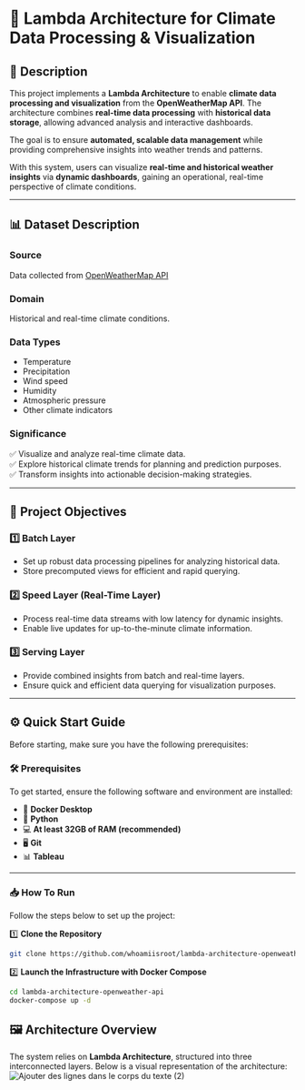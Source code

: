# 🌟 **Lambda Architecture for Climate Data Processing & Visualization**  


## 🚀 **Description**  

This project implements a **Lambda Architecture** to enable **climate data processing and visualization** from the **OpenWeatherMap API**. The architecture combines **real-time data processing** with **historical data storage**, allowing advanced analysis and interactive dashboards.  

The goal is to ensure **automated, scalable data management** while providing comprehensive insights into weather trends and patterns.  

With this system, users can visualize **real-time and historical weather insights** via **dynamic dashboards**, gaining an operational, real-time perspective of climate conditions.  

---

## 📊 **Dataset Description**  

### **Source**  
Data collected from [OpenWeatherMap API](https://openweathermap.org/api)  

### **Domain**  
Historical and real-time climate conditions.  

### **Data Types**  
-  Temperature  
-  Precipitation  
-  Wind speed  
-  Humidity  
-  Atmospheric pressure  
-  Other climate indicators  


### **Significance**  
✅ Visualize and analyze real-time climate data.  
✅ Explore historical climate trends for planning and prediction purposes.  
✅ Transform insights into actionable decision-making strategies.  

---

## 🎯 **Project Objectives**  

### **1️⃣ Batch Layer**  
-  Set up robust data processing pipelines for analyzing historical data.  
-  Store precomputed views for efficient and rapid querying.  



### **2️⃣ Speed Layer (Real-Time Layer)**  
-  Process real-time data streams with low latency for dynamic insights.  
-  Enable live updates for up-to-the-minute climate information.  



### **3️⃣ Serving Layer**  
- Provide combined insights from batch and real-time layers.  
- Ensure quick and efficient data querying for visualization purposes.  

---

## ⚙️ **Quick Start Guide**  

Before starting, make sure you have the following prerequisites:



### 🛠️ **Prerequisites**  

To get started, ensure the following software and environment are installed:  

- 🐳 **Docker Desktop**  
- 🐍 **Python**  
- 💻 **At least 32GB of RAM (recommended)**  
- 🖥️ **Git**  
- 📊 **Tableau**  

---

### 📥 **How To Run**  

Follow the steps below to set up the project:

1️⃣ **Clone the Repository**  

```bash
git clone https://github.com/whoamiisroot/lambda-architecture-openweather-api
```
2️⃣ **Launch the Infrastructure with Docker Compose**

```bash
cd lambda-architecture-openweather-api
docker-compose up -d
```
## 🖼️ **Architecture Overview**

The system relies on **Lambda Architecture**, structured into three interconnected layers. Below is a visual representation of the architecture:
![Ajouter des lignes dans le corps du texte (2)](https://github.com/user-attachments/assets/abaae215-f3fd-4fcd-b01d-3ea653d93075)

